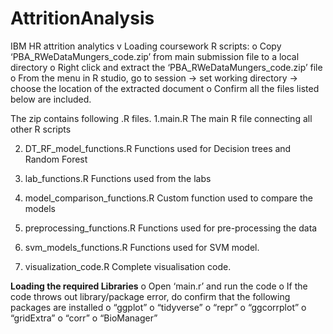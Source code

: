 # AttritionAnalysis
IBM HR attrition analytics
v	Loading coursework R scripts:
o	Copy ‘PBA_RWeDataMungers_code.zip’ from main submission file to a local directory 
o	Right click and extract the ‘PBA_RWeDataMungers_code.zip’ file 
o	From the menu in R studio, go to session -> set working directory -> choose the location of the extracted document
o	Confirm all the files listed below are included.

The zip contains following  .R files.
1.main.R
The main R file connecting all other R scripts
             
2. DT_RF_model_functions.R
    Functions used for Decision trees and Random Forest

3. lab_functions.R
    Functions used from the labs

4. model_comparison_functions.R
    Custom function used to compare the models	

5. preprocessing_functions.R
     Functions used for pre-processing the data

6. svm_models_functions.R
    Functions used for SVM model.

7. visualization_code.R
    Complete visualisation code.

**Loading the required Libraries**
o	Open ‘main.r’ and run the code
o	If the code throws out library/package error, do confirm that the following packages are installed
o	“ggplot”
o	“tidyverse”
o	“repr”
o	“ggcorrplot”
o	“gridExtra”
o	“corr”
o	“BioManager”

